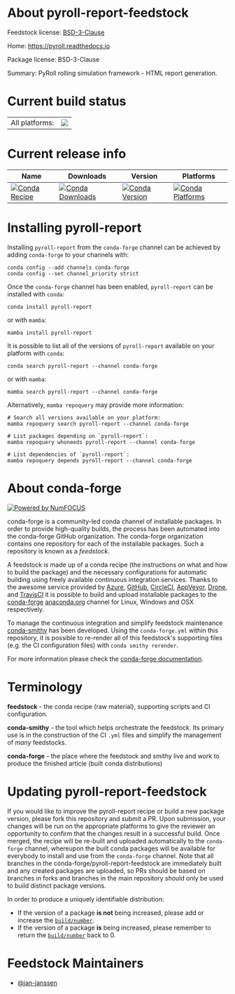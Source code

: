 About pyroll-report-feedstock
=============================

Feedstock license: [BSD-3-Clause](https://github.com/conda-forge/pyroll-report-feedstock/blob/main/LICENSE.txt)

Home: https://pyroll.readthedocs.io

Package license: BSD-3-Clause

Summary: PyRoll rolling simulation framework - HTML report generation.

Current build status
====================


<table><tr><td>All platforms:</td>
    <td>
      <a href="https://dev.azure.com/conda-forge/feedstock-builds/_build/latest?definitionId=24159&branchName=main">
        <img src="https://dev.azure.com/conda-forge/feedstock-builds/_apis/build/status/pyroll-report-feedstock?branchName=main">
      </a>
    </td>
  </tr>
</table>

Current release info
====================

| Name | Downloads | Version | Platforms |
| --- | --- | --- | --- |
| [![Conda Recipe](https://img.shields.io/badge/recipe-pyroll--report-green.svg)](https://anaconda.org/conda-forge/pyroll-report) | [![Conda Downloads](https://img.shields.io/conda/dn/conda-forge/pyroll-report.svg)](https://anaconda.org/conda-forge/pyroll-report) | [![Conda Version](https://img.shields.io/conda/vn/conda-forge/pyroll-report.svg)](https://anaconda.org/conda-forge/pyroll-report) | [![Conda Platforms](https://img.shields.io/conda/pn/conda-forge/pyroll-report.svg)](https://anaconda.org/conda-forge/pyroll-report) |

Installing pyroll-report
========================

Installing `pyroll-report` from the `conda-forge` channel can be achieved by adding `conda-forge` to your channels with:

```
conda config --add channels conda-forge
conda config --set channel_priority strict
```

Once the `conda-forge` channel has been enabled, `pyroll-report` can be installed with `conda`:

```
conda install pyroll-report
```

or with `mamba`:

```
mamba install pyroll-report
```

It is possible to list all of the versions of `pyroll-report` available on your platform with `conda`:

```
conda search pyroll-report --channel conda-forge
```

or with `mamba`:

```
mamba search pyroll-report --channel conda-forge
```

Alternatively, `mamba repoquery` may provide more information:

```
# Search all versions available on your platform:
mamba repoquery search pyroll-report --channel conda-forge

# List packages depending on `pyroll-report`:
mamba repoquery whoneeds pyroll-report --channel conda-forge

# List dependencies of `pyroll-report`:
mamba repoquery depends pyroll-report --channel conda-forge
```


About conda-forge
=================

[![Powered by
NumFOCUS](https://img.shields.io/badge/powered%20by-NumFOCUS-orange.svg?style=flat&colorA=E1523D&colorB=007D8A)](https://numfocus.org)

conda-forge is a community-led conda channel of installable packages.
In order to provide high-quality builds, the process has been automated into the
conda-forge GitHub organization. The conda-forge organization contains one repository
for each of the installable packages. Such a repository is known as a *feedstock*.

A feedstock is made up of a conda recipe (the instructions on what and how to build
the package) and the necessary configurations for automatic building using freely
available continuous integration services. Thanks to the awesome service provided by
[Azure](https://azure.microsoft.com/en-us/services/devops/), [GitHub](https://github.com/),
[CircleCI](https://circleci.com/), [AppVeyor](https://www.appveyor.com/),
[Drone](https://cloud.drone.io/welcome), and [TravisCI](https://travis-ci.com/)
it is possible to build and upload installable packages to the
[conda-forge](https://anaconda.org/conda-forge) [anaconda.org](https://anaconda.org/)
channel for Linux, Windows and OSX respectively.

To manage the continuous integration and simplify feedstock maintenance
[conda-smithy](https://github.com/conda-forge/conda-smithy) has been developed.
Using the ``conda-forge.yml`` within this repository, it is possible to re-render all of
this feedstock's supporting files (e.g. the CI configuration files) with ``conda smithy rerender``.

For more information please check the [conda-forge documentation](https://conda-forge.org/docs/).

Terminology
===========

**feedstock** - the conda recipe (raw material), supporting scripts and CI configuration.

**conda-smithy** - the tool which helps orchestrate the feedstock.
                   Its primary use is in the construction of the CI ``.yml`` files
                   and simplify the management of *many* feedstocks.

**conda-forge** - the place where the feedstock and smithy live and work to
                  produce the finished article (built conda distributions)


Updating pyroll-report-feedstock
================================

If you would like to improve the pyroll-report recipe or build a new
package version, please fork this repository and submit a PR. Upon submission,
your changes will be run on the appropriate platforms to give the reviewer an
opportunity to confirm that the changes result in a successful build. Once
merged, the recipe will be re-built and uploaded automatically to the
`conda-forge` channel, whereupon the built conda packages will be available for
everybody to install and use from the `conda-forge` channel.
Note that all branches in the conda-forge/pyroll-report-feedstock are
immediately built and any created packages are uploaded, so PRs should be based
on branches in forks and branches in the main repository should only be used to
build distinct package versions.

In order to produce a uniquely identifiable distribution:
 * If the version of a package **is not** being increased, please add or increase
   the [``build/number``](https://docs.conda.io/projects/conda-build/en/latest/resources/define-metadata.html#build-number-and-string).
 * If the version of a package **is** being increased, please remember to return
   the [``build/number``](https://docs.conda.io/projects/conda-build/en/latest/resources/define-metadata.html#build-number-and-string)
   back to 0.

Feedstock Maintainers
=====================

* [@jan-janssen](https://github.com/jan-janssen/)

